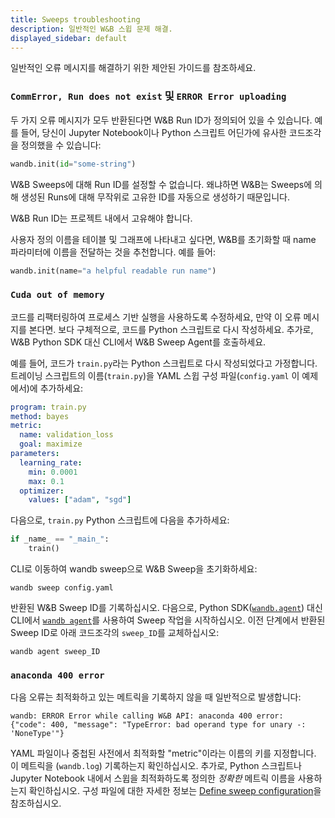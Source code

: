 ```yaml
---
title: Sweeps troubleshooting
description: 일반적인 W&B 스윕 문제 해결.
displayed_sidebar: default
---
```


일반적인 오류 메시지를 해결하기 위한 제안된 가이드를 참조하세요.

### `CommError, Run does not exist` 및 `ERROR Error uploading`

두 가지 오류 메시지가 모두 반환된다면 W&B Run ID가 정의되어 있을 수 있습니다. 예를 들어, 당신이 Jupyter Notebook이나 Python 스크립트 어딘가에 유사한 코드조각을 정의했을 수 있습니다:

```python
wandb.init(id="some-string")
```

W&B Sweeps에 대해 Run ID를 설정할 수 없습니다. 왜냐하면 W&B는 Sweeps에 의해 생성된 Runs에 대해 무작위로 고유한 ID를 자동으로 생성하기 때문입니다.

W&B Run ID는 프로젝트 내에서 고유해야 합니다.

사용자 정의 이름을 테이블 및 그래프에 나타내고 싶다면, W&B를 초기화할 때 name 파라미터에 이름을 전달하는 것을 추천합니다. 예를 들어:

```python
wandb.init(name="a helpful readable run name")
```

### `Cuda out of memory`

코드를 리팩터링하여 프로세스 기반 실행을 사용하도록 수정하세요, 만약 이 오류 메시지를 본다면. 보다 구체적으로, 코드를 Python 스크립트로 다시 작성하세요. 추가로, W&B Python SDK 대신 CLI에서 W&B Sweep Agent를 호출하세요.

예를 들어, 코드가 `train.py`라는 Python 스크립트로 다시 작성되었다고 가정합니다. 트레이닝 스크립트의 이름(`train.py`)을 YAML 스윕 구성 파일(`config.yaml` 이 예제에서)에 추가하세요:

```yaml
program: train.py
method: bayes
metric:
  name: validation_loss
  goal: maximize
parameters:
  learning_rate:
    min: 0.0001
    max: 0.1
  optimizer:
    values: ["adam", "sgd"]
```

다음으로, `train.py` Python 스크립트에 다음을 추가하세요:

```python
if _name_ == "_main_":
    train()
```

CLI로 이동하여 wandb sweep으로 W&B Sweep을 초기화하세요:

```shell
wandb sweep config.yaml
```

반환된 W&B Sweep ID를 기록하십시오. 다음으로, Python SDK([`wandb.agent`](../../ref/python/agent.md)) 대신 CLI에서 [`wandb agent`](../../ref/cli/wandb-agent.md)를 사용하여 Sweep 작업을 시작하십시오. 이전 단계에서 반환된 Sweep ID로 아래 코드조각의 `sweep_ID`를 교체하십시오:

```shell
wandb agent sweep_ID
```

### `anaconda 400 error`

다음 오류는 최적화하고 있는 메트릭을 기록하지 않을 때 일반적으로 발생합니다:

```shell
wandb: ERROR Error while calling W&B API: anaconda 400 error: 
{"code": 400, "message": "TypeError: bad operand type for unary -: 'NoneType'"}
```

YAML 파일이나 중첩된 사전에서 최적화할 "metric"이라는 이름의 키를 지정합니다. 이 메트릭을 (`wandb.log`) 기록하는지 확인하십시오. 추가로, Python 스크립트나 Jupyter Notebook 내에서 스윕을 최적화하도록 정의한 *정확한* 메트릭 이름을 사용하는지 확인하십시오. 구성 파일에 대한 자세한 정보는 [Define sweep configuration](./define-sweep-configuration.md)을 참조하십시오.